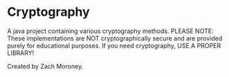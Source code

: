 # Cryptography
A java project containing various cryptography methods.
PLEASE NOTE: These implementations are NOT cryptographically secure and are provided purely for educational purposes. If you need cryptography, USE A PROPER LIBRARY!

Created by Zach Moroney.
